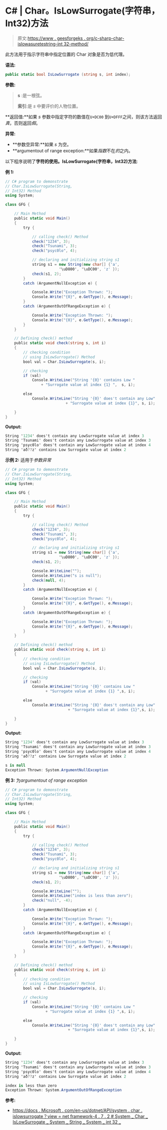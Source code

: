 # C# | Char。IsLowSurrogate(字符串，Int32)方法

> 原文:[https://www . geesforgeks . org/c-sharp-char-islowasuretestring-int 32-method/](https://www.geeksforgeeks.org/c-sharp-char-islowsurrogatestring-int32-method/)

此方法用于指示字符串中指定位置的 Char 对象是否为低代理。

**语法:**

```cs
public static bool IsLowSurrogate (string s, int index);
```

**参数:**

> **s** :是一根弦。
> 
> **索引**:是 *s* 中要评价的人物位置。

**返回值:**如果 *s* 参数中指定字符的数值在`U+DC00` 到`U+DFFF`之间，则该方法返回*真*，否则返回*假*。

**异常:**

*   **参数空异常:**如果 *s* 为空。
*   **argumentout of range exception:**如果*指数*不在*的*之内。

以下程序说明了**字符的使用。IsLowSurrogate(字符串，Int32)方法**:

**例 1:**

```cs
// C# program to demonstrate
// Char.IsLowSurrogate(String,
// Int32) Method
using System;

class GFG {

    // Main Method
    public static void Main()
    {
        try {

            // calling check() Method
            check("1234", 3);
            check("Tsunami", 3);
            check("psyc0lo", 4);

            // declaring and initializing string s1
            string s1 = new String(new char[] {'a', 
                        '\uD800', '\uDC00', 'z' });
            check(s1, 2);
        }
        catch (ArgumentNullException e) {

            Console.Write("Exception Thrown: ");
            Console.Write("{0}", e.GetType(), e.Message);
        }
        catch (ArgumentOutOfRangeException e) {

            Console.Write("Exception Thrown: ");
            Console.Write("{0}", e.GetType(), e.Message);
        }
    }

    // Defining check() method
    public static void check(string s, int i)
    {
        // checking condition
        // using IsLowSurrogate() Method
        bool val = Char.IsLowSurrogate(s, i);

        // checking
        if (val)
            Console.WriteLine("String '{0}' contains Low "
                + "Surrogate value at index {1} ",  s, i);

        else
            Console.WriteLine("String '{0}' does't contain any Low"
                           + "Surrogate value at index {1}", s, i);

    }
}
```

**Output:**

```cs
String '1234' does't contain any LowSurrogate value at index 3
String 'Tsunami' does't contain any LowSurrogate value at index 3
String 'psyc0lo' does't contain any LowSurrogate value at index 4
String 'að??z' contains Low Surrogate value at index 2

```

**示例 2:** 适用于*参数异常*

```cs
// C# program to demonstrate
// Char.IsLowSurrogate(String,
// Int32) Method
using System;

class GFG {

    // Main Method
    public static void Main()
    {
        try {

            // calling check() Method
            check("1234", 3);
            check("Tsunami", 3);
            check("psyc0lo", 4);

            // declaring and initializing string s1
            string s1 = new String(new char[] {'a',
                        '\uD800', '\uDC00', 'z' });
            check(s1, 2);

            Console.WriteLine("");
            Console.WriteLine("s is null");
            check(null, 4);
        }
        catch (ArgumentNullException e) {

            Console.Write("Exception Thrown: ");
            Console.Write("{0}", e.GetType(), e.Message);
        }
        catch (ArgumentOutOfRangeException e) {

            Console.Write("Exception Thrown: ");
            Console.Write("{0}", e.GetType(), e.Message);
        }
    }

    // Defining check() method
    public static void check(string s, int i)
    {
        // checking condition
        // using IsLowSurrogate() Method
        bool val = Char.IsLowSurrogate(s, i);

        // checking
        if (val)
            Console.WriteLine("String '{0}' contains Low "
                  + "Surrogate value at index {1} ",s, i);

        else
            Console.WriteLine("String '{0}' does't contain any Low"
                            + "Surrogate value at index {1}",s, i);

    }
}
```

**Output:**

```cs
String '1234' does't contain any LowSurrogate value at index 3
String 'Tsunami' does't contain any LowSurrogate value at index 3
String 'psyc0lo' does't contain any LowSurrogate value at index 4
String 'að??z' contains Low Surrogate value at index 2 

s is null
Exception Thrown: System.ArgumentNullException

```

**例 3:** 为*argumentout of range exception*

```cs
// C# program to demonstrate
// Char.IsLowSurrogate(String,
// Int32) Method
using System;

class GFG {

    // Main Method
    public static void Main()
    {
        try {

            // calling check() Method
            check("1234", 3);
            check("Tsunami", 3);
            check("psyc0lo", 4);

            // declaring and initializing string s1
            string s1 = new String(new char[] {'a',
                        '\uD800', '\uDC00', 'z' });
            check(s1, 2);

            Console.WriteLine("");
            Console.WriteLine("index is less than zero");
            check("null", -4);
        }
        catch (ArgumentNullException e) {

            Console.Write("Exception Thrown: ");
            Console.Write("{0}", e.GetType(), e.Message);
        }
        catch (ArgumentOutOfRangeException e) {

            Console.Write("Exception Thrown: ");
            Console.Write("{0}", e.GetType(), e.Message);
        }
    }

    // Defining check() method
    public static void check(string s, int i)
    {
        // checking condition
        // using IsLowSurrogate() Method
        bool val = Char.IsLowSurrogate(s, i);

        // checking
        if (val)
            Console.WriteLine("String '{0}' contains Low "
                  + "Surrogate value at index {1} ",s, i);

        else
            Console.WriteLine("String '{0}' does't contain any Low"
                            + "Surrogate value at index {1}",s, i);

    }
}
```

**Output:**

```cs
String '1234' does't contain any LowSurrogate value at index 3
String 'Tsunami' does't contain any LowSurrogate value at index 3
String 'psyc0lo' does't contain any LowSurrogate value at index 4
String 'að??z' contains Low Surrogate value at index 2 

index is less than zero
Exception Thrown: System.ArgumentOutOfRangeException

```

**参考:**

*   [https://docs . Microsoft . com/en-us/dotnet/API/system . char . islowsurrogate？view = net framework-4 . 7 . 2 # System _ Char _ IsLowSurrogate _ System _ String _ System _ int 32 _](https://docs.microsoft.com/en-us/dotnet/api/system.char.islowsurrogate?view=netframework-4.7.2#System_Char_IsLowSurrogate_System_String_System_Int32_)